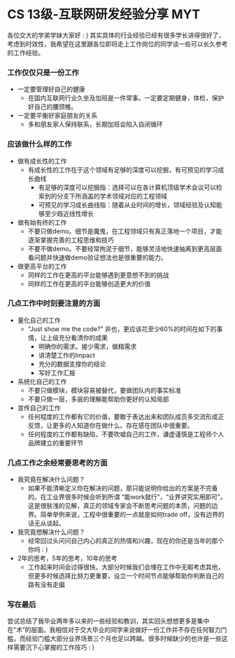 # CS 13级-互联网研发经验分享 MYT
 各位交大的学弟学妹大家好 : ) 其实具体的行业经验已经有很多学长讲得很好了，考虑到时效性，我希望在这里跟各位即将走上工作岗位的同学谈一些可以长久参考的工作经验。

 ### 工作仅仅只是一份工作
 - 一定要管理好自己的健康
     - 在国内互联网行业久坐及加班是一件常事。一定要定期健身，体检，保护好自己的腰颈椎。
  - 一定要平衡好家庭朋友的关系
     - 多和朋友家人保持联系，长期加班会陷入自闭循环    

 ### 应该做什么样的工作
 - 做有成长性的工作
     - 有成长性的工作在于这个领域有足够的深度可以挖掘，有可预见的学习成长曲线
         - 有足够的深度可以挖掘指：选择可以在各计算机顶级学术会议可以检索到的分支下所涵盖的学术领域对应的工程领域
         - 可预见的学习成长曲线指：随着从业时间的增长，领域经验及认知能够至少趋近线性增长
  - 做有始有终的工作
     - 不要只做demo。细节是魔鬼，在工程领域只有真正落地一个项目，才能逐渐掌握完善的工程思维和技巧
     - 不要不做demo。不要经常拘泥于细节，能够灵活地快速抽离到更高层面看问题并快速做demo验证想法也是很重要的能力。
  - 做更高平台的工作
     - 同样的工作在更高的平台能够遇到更意想不到的挑战
     - 同样的工作在更高的平台能够创造更大的价值

 ### 几点工作中时刻要注意的方面
   - 量化自己的工作
     - "Just show me the code?" 非也，更应该花至少60%的时间在如下的事情，让上级充分看清你的成果
         - 明确你的需求。接少需求，做精需求
         - 讲清楚工作的Impact
         - 充分的数据支撑你的结论
         - 写好工作汇报
   - 系统化自己的工作
      - 不要只做模块，模块容易被替代，要做团队内的事实标准
      - 不要只做一层，多层的理解能帮助你更好的认知局部
   - 宣传自己的工作
      - 任何程度的工作都有它的价值，要敢于表达出来和团队成员多交流形成正反馈，让更多的人知道你在做什么。存在感在团队中很重要。
      - 任何程度的工作都有缺陷，不要吹嘘自己的工作，谦虚谨慎是工程师个人品牌建立的重要环节

 ### 几点工作之余经常要思考的方面
   - 我究竟在解决什么问题？
      - 如果不能清晰定义你在解决的问题，那只能说明你给出的方案是不完备的。在工业界很多时候会听到所谓 “能work就行”，“业界讲究实用即可”。这是很肤浅的见解，真正的领域专家会不断思考问题的本质，问题的边界。简单举例来说，工程中很重要的一点就是如何trade off，没有边界的话无从谈起。
   - 我究竟想解决什么问题？
      - 经常回过头问问自己内心的真正的热情和兴趣，现在的你还是当年的那个你吗 : )
   - 2年的思考，5年的思考，10年的思考
      - 工作起来时间会过得很快。大部分时候我们会埋在工作中无暇考虑其他，但更多时候选择比努力更重要，设立一个时间节点能够帮助你判断自己的路有没有走偏
 ### 写在最后 
 尝试总结了我毕业两年多以来的一些经验和教训，其实回头想想更多是集中在“术”的层面。我相信对于交大毕业的同学来说做好一份工作并不存在任何智力门槛，而经验门槛大部分业界场景三个月也足以跨越。很多时候缺少的也许是一些这样需要沉下心掌握的工作技巧 : )